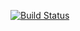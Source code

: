 [![Build Status](https://travis-ci.org/elenasacristan/treebooks.svg?branch=master)](https://travis-ci.org/elenasacristan/treebooks)
